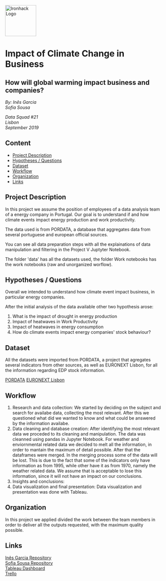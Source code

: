 <img src="https://bit.ly/2VnXWr2" alt="Ironhack Logo" width="100"/>

# Impact of Climate Change in Business 
## How will global warming impact business and companies?

*By:
Inês Garcia  
Sofia Sousa*

*Data Squad #21  
Lisbon  
September 2019*

## Content
- [Project Description](#project-description)
- [Hypotheses / Questions](#hypotheses-/-questions)
- [Dataset](#dataset)
- [Workflow](#workflow)
- [Organization](#organization)
- [Links](#links)

<a name="project-description"></a>

## Project Description
In this project we assume the position of employees of a data analysis team of a energy company in Portugal.
Our goal is to understand if and how climate events impact energy production and work productivity. 

The data used is from PORDATA, a database that aggregates data from several portuguese and european official sources. 

You can see all data preparation steps with all the explainations of data manipulation and filtering in the Project V Juptyter Notebook.

The folder 'data' has all the datasets used, the folder Work notebooks has the work notebooks (raw and unorganized worflow). 


<a name="hypotheses-/-questions"></a>

## Hypotheses / Questions
Overall we intended to understand how climate event impact business, in particular energy companies.

After the initial analysis of the data available other two hypothesis arose:
1. What is the impact of drought in energy production
2. Impact of heatwaves in Work Productivity
3. Impact of heatwaves in energy consumption
4. How do climate events impact energy companies' stock behaviour?

<a name="dataset"></a>

## Dataset
All the datasets were imported from PORDATA, a project that agregates several indicators from other sources, as well as EURONEXT Lisbon, for all the information regarding EDP stock information. 

[PORDATA](https://www.pordata.pt/Portugal)
[EURONEXT Lisbon](https://live.euronext.com/pt/product/equities/PTEDP0AM0009-XLIS)


<a name="workflow"></a>

## Workflow

1. Research and data collection: We started by deciding on the subject and search for availabe data, collecting the most relevant. After this we questioned what did we wanted to know and what could be answered by the information availabe.
2. Data cleaning and database creation: After identifying the most relevant data we proceded to its cleaning and manipulation. The data was cleanned using pandas in Jupyter Notebook. For weather and enviornmental related data we decided to melt all the information, in order to mantain the maximum of detail possible. After that the dataframes were merged. In the merging process some of the data will be lost. This is due to the fact that some of the indicators only have information as from 1995, while other have it as from 1970, namely the weather related data. We assume that is acceptable to lose this information, since it will not have an impact on our conclusions. 
3. Insights and conclusions:
4. Data visualization and final presentation: Data visualization and presentation was done with Tableau. 


<a name="organization"></a>

## Organization
In this project we applied divided the work between the team members in order to deliver all the outputs requested, with the maximum quality possible. 

<a name="links"></a>

## Links
[Inês Garcia Repository](https://github.com/Inrx)    
[Sofia Sousa Repository](https://github.com/sofia-sousa)   
[Tableau Dashboard](https://github.com/Inrx/week-4-project/blob/642da30fd004cab10b15d6d6a6289680b015fc39/Public%20Presentation.pdf)  
[Trello](https://trello.com/b/dV3yxotJ/week-4-project) 

